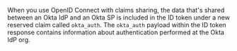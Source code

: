 When you use OpenID Connect with claims sharing, the data that's shared between an Okta IdP and an Okta SP is included in the ID token under a new reserved claim called `okta_auth`. The `okta_auth` payload within the ID token response contains information about authentication performed at the Okta IdP org.
